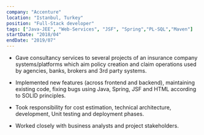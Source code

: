 ```yaml
---
company: "Accenture"
location: "Istanbul, Turkey"
position: "Full-Stack developer"
tags: ["Java-JEE", "Web-Services", "JSF", "Spring","PL-SQL","Maven"]
startDate: "2018/04"
endDate: "2019/07"
---
```


- Gave consultancy services to several projects of an insurance company systems/platforms
  which aim policy creation and claim operations used by agencies, banks, brokers and 3rd
  party systems.</p>

* Implemented new features (across frontend and backend), maintaining existing code,
  fixing bugs using Java, Spring, JSF and HTML according to SOLID principles.</p>

* Took responsibility for cost estimation, technical architecture, development, Unit testing
  and deployment phases.</p>

* Worked closely with business analysts and project stakeholders.</p>
